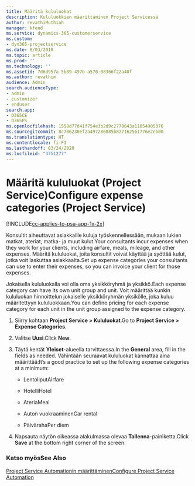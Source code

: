 ```yaml
---
title: Määritä kululuokat
description: Kululuokkien määrittäminen Project Servicessä
author: revathiMuthiah
manager: kfend
ms.service: dynamics-365-customerservice
ms.custom:
- dyn365-projectservice
ms.date: 8/03/2018
ms.topic: article
ms.prod: ''
ms.technology: ''
ms.assetid: 7d6d957a-5b89-497b-a570-08366f22a40f
ms.author: revathim
audience: Admin
search.audienceType:
- admin
- customizer
- enduser
search.app:
- D365CE
- D365PS
ms.openlocfilehash: 1558d77d41f754e3b2d9c2770643a11054905376
ms.sourcegitcommit: 8c786230ef2a497280885b827162561776e2eb00
ms.translationtype: HT
ms.contentlocale: fi-FI
ms.lasthandoff: 03/24/2020
ms.locfileid: "3751277"
---
```

# <a name="configure-expense-categories-project-service"></a><span data-ttu-id="9b845-103">Määritä kululuokat (Project Service)</span><span class="sxs-lookup"><span data-stu-id="9b845-103">Configure expense categories (Project Service)</span></span>

[!INCLUDE[cc-applies-to-psa-app-1x-2x](../includes/cc-applies-to-psa-app-1x-2x.md)]

<span data-ttu-id="9b845-104">Konsultit aiheuttavat asiakkaille kuluja työskennellessään, mukaan lukien matkat, ateriat, matka- ja muut kulut.</span><span class="sxs-lookup"><span data-stu-id="9b845-104">Your consultants incur expenses when they work for your clients, including airfare, meals, mileage, and other expenses.</span></span> <span data-ttu-id="9b845-105">Määritä kululuokat, joita konsultit voivat käyttää ja syöttää kulut, jotka voit laskuttaa asiakkaalta.</span><span class="sxs-lookup"><span data-stu-id="9b845-105">Set up expense categories your consultants can use to enter their expenses, so you can invoice your client for those expenses.</span></span>  
  
<span data-ttu-id="9b845-106">Jokaisella kululuokalla voi olla oma yksikköryhmä ja yksikkö.</span><span class="sxs-lookup"><span data-stu-id="9b845-106">Each expense category can have its own unit group and unit.</span></span> <span data-ttu-id="9b845-107">Voit määrittää kunkin kululuokan hinnoittelun jokaiselle yksikköryhmän yksikölle, joka kuluu määritettyyn kululuokkaan.</span><span class="sxs-lookup"><span data-stu-id="9b845-107">You can define pricing for each expense category for each unit in the unit group assigned to the expense category.</span></span>  
  
1.  <span data-ttu-id="9b845-108">Siirry kohtaan **Project Service > Kululuokat**.</span><span class="sxs-lookup"><span data-stu-id="9b845-108">Go to **Project Service > Expense Categories**.</span></span>  
  
2.  <span data-ttu-id="9b845-109">Valitse **Uusi**.</span><span class="sxs-lookup"><span data-stu-id="9b845-109">Click **New**.</span></span>  
  
3.  <span data-ttu-id="9b845-110">Täytä kentät **Yleiset**-alueella tarvittaessa.</span><span class="sxs-lookup"><span data-stu-id="9b845-110">In the **General** area, fill in the fields as needed.</span></span> <span data-ttu-id="9b845-111">Vähintään seuraavat kululuokat kannattaa aina määrittää:</span><span class="sxs-lookup"><span data-stu-id="9b845-111">It’s a good practice to set up the following expense categories at a minimum:</span></span>  
  
    -   <span data-ttu-id="9b845-112">Lentoliput</span><span class="sxs-lookup"><span data-stu-id="9b845-112">Airfare</span></span>  
  
    -   <span data-ttu-id="9b845-113">Hotelli</span><span class="sxs-lookup"><span data-stu-id="9b845-113">Hotel</span></span>  
  
    -   <span data-ttu-id="9b845-114">Ateria</span><span class="sxs-lookup"><span data-stu-id="9b845-114">Meal</span></span>  
  
    -   <span data-ttu-id="9b845-115">Auton vuokraaminen</span><span class="sxs-lookup"><span data-stu-id="9b845-115">Car rental</span></span>  
  
    -   <span data-ttu-id="9b845-116">Päiväraha</span><span class="sxs-lookup"><span data-stu-id="9b845-116">Per diem</span></span>  
  
4.  <span data-ttu-id="9b845-117">Napsauta näytön oikeassa alakulmassa olevaa **Tallenna**-painiketta.</span><span class="sxs-lookup"><span data-stu-id="9b845-117">Click **Save** at the bottom right corner of the screen.</span></span>  
  
### <a name="see-also"></a><span data-ttu-id="9b845-118">Katso myös</span><span class="sxs-lookup"><span data-stu-id="9b845-118">See Also</span></span>  
 [<span data-ttu-id="9b845-119">Project Service Automationin määrittäminen</span><span class="sxs-lookup"><span data-stu-id="9b845-119">Configure Project Service Automation</span></span>](../project-service/configure.md)
